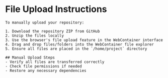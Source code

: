 # File Upload Instructions

    To manually upload your repository:

    1. Download the repository ZIP from GitHub
    2. Unzip the files locally
    3. Use the browser's file upload feature in the WebContainer interface
    4. Drag and drop files/folders into the WebContainer file explorer
    5. Ensure all files are placed in the `/home/project` directory

    ## Manual Upload Steps
    - Verify all files are transferred correctly
    - Check file permissions if needed
    - Restore any necessary dependencies

